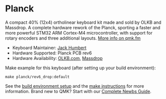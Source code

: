 # Planck

A compact 40% (12x4) ortholinear keyboard kit made and sold by OLKB and Massdrop. A complete hardware rework of the Planck, sporting a faster and more powerful STM32 ARM Cortex-M4 microcontroller, with support for rotary encoders and three additional layouts. [More info on qmk.fm](http://qmk.fm/planck/)

* Keyboard Maintainer: [Jack Humbert](https://github.com/jackhumbert)
* Hardware Supported: Planck PCB rev6
* Hardware Availability: [OLKB.com](https://olkb.com), [Massdrop](https://www.massdrop.com/buy/planck-mechanical-keyboard?mode=guest_open)

Make example for this keyboard (after setting up your build environment):

    make planck/rev6_drop:default

See the [build environment setup](https://docs.qmk.fm/#/getting_started_build_tools) and the [make instructions](https://docs.qmk.fm/#/getting_started_make_guide) for more information. Brand new to QMK? Start with our [Complete Newbs Guide](https://docs.qmk.fm/#/newbs).
